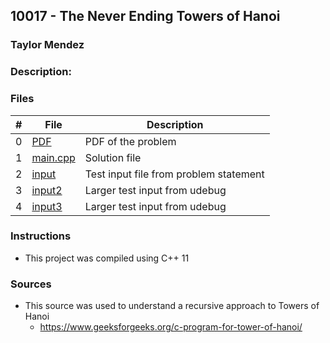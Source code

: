 ## 10017 - The Never Ending Towers of Hanoi
### Taylor Mendez 
### Description:

### Files

|   #   | File                       | Description                                                |
| :---: | -------------------------- | ---------------------------------------------------------- |
|   0   | [PDF](./p10017.pdf)        | PDF of the problem                                         |
|   1   | [main.cpp](./main.cpp)     | Solution file                                              |
|   2   | [input](./input.txt)       | Test input file from problem statement                     |
|   3   | [input2](./input2.txt)     | Larger test input from udebug                              |
|   4   | [input3](./input3.txt)     | Larger test input from udebug                              |


### Instructions

- This project was compiled using C++ 11

### Sources
- This source was used to understand a recursive approach to Towers of Hanoi
    - https://www.geeksforgeeks.org/c-program-for-tower-of-hanoi/